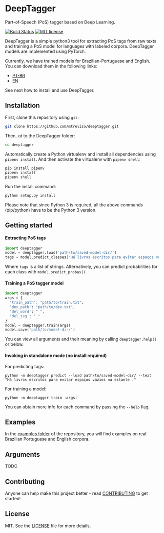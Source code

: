 # DeepTagger

Part-of-Speech (PoS) tagger based on Deep Learning.

[![Build Status](https://travis-ci.com/mtreviso/deeptagger.svg?token=x2rssmYXXPdD5p8iqKt2&branch=master)](https://travis-ci.com/mtreviso/deeptagger)
[![MIT license](https://img.shields.io/badge/License-MIT-blue.svg)](https://lbesson.mit-license.org/)

DeepTagger is a simple python3 tool for extracting PoS tags 
from raw texts and training a PoS model for languages with 
labeled corpora. 
DeepTagger models are implemented using PyTorch.

Currently, we have trained models for Brazilian-Portuguese 
and English. You can download them in the following links:

- [PT-BR](http://mtreviso.github.io/deeptagger-ptbr-models)
- [EN](http://mtreviso.github.io/deeptagger-en-models)
 
See next how to install and use DeepTagger.


## Installation 

First, clone this repository using `git`:

```sh
git clone https://github.com/mtreviso/deeptagger.git
```

 Then, `cd` to the DeepTagger folder:
```sh
cd deeptagger
```

Automatically create a Python virtualenv and install all dependencies 
using `pipenv install`. And then activate the virtualenv with `pipenv shell`:
```sh
pip install pipenv
pipenv install
pipenv shell
```

Run the install command:
```sh
python setup.py install
```

Please note that since Python 3 is required, all the above commands (pip/python) 
have to be the Python 3 version.

## Getting started

#### Extracting PoS tags

```python
import deeptagger
model = deeptagger.load('path/to/saved-model-dir/')
tags = model.predict_classes('Há livros escritos para evitar espaços vazios na estante .')
```

Where `tags` is a list of strings. Alternatively, you can predict 
probabilities for each class with `model.predict_probas()`.

#### Training a PoS tagger model
```python
import deeptagger
args = {
  'train_path': "path/to/train.txt",
  'dev_path': "path/to/dev.txt",
  'del_word': " ",
  'del_tag': "_"    
}
model = deeptagger.train(args)
model.save('path/to/model-dir/')
```

You can view all arguments and their meaning by calling `deeptagger.help()` or 
below.


#### Invoking in standalone mode (no install required)

For predicting tags:
```
python -m deeptagger predict --load path/to/saved-model-dir/ --text "Há livros escritos para evitar espaços vazios na estante ."
```

For training a model:
```
python -m deeptagger train :args:
```

You can obtain more info for each command by passing the `--help` flag.


## Examples

In the [examples folder](https://github.com/mtreviso/deeptagger/tree/master/examples) of the repository, you will find examples on real Brazilian Portuguese and English corpora.


## Arguments

TODO


## Contributing
Anyone can help make this project better - read [CONTRIBUTING](CONTRIBUTING.md) to get started!


## License
MIT. See the [LICENSE](LICENSE) file for more details.

